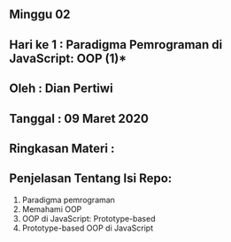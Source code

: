 ## Minggu 02

## Hari ke 1 : Paradigma Pemrograman di JavaScript: OOP (1)*

## Oleh : Dian Pertiwi

## Tanggal : 09 Maret 2020

## Ringkasan Materi :

## Penjelasan Tentang Isi Repo:
 1. Paradigma pemrograman
 2. Memahami OOP
 3. OOP di JavaScript: Prototype-based
 4. Prototype-based OOP di JavaScript


